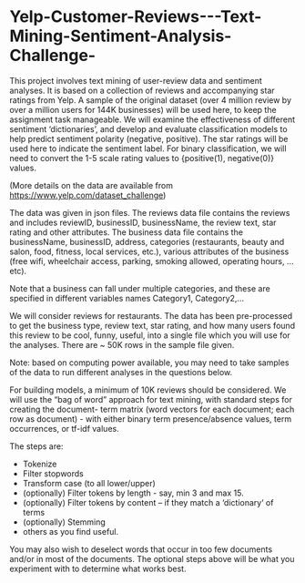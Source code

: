 # Yelp-Customer-Reviews---Text-Mining-Sentiment-Analysis-Challenge-


This project involves text mining of user-review data and sentiment analyses. It is based on a collection of reviews and accompanying star ratings from Yelp. A sample of the original dataset (over 4 million review by over a million users for 144K businesses) will be used here, to keep the assignment task manageable. We will examine the effectiveness of different sentiment ‘dictionaries’, and develop and evaluate classification models to help predict sentiment polarity (negative, positive). The star ratings will be used here to indicate the sentiment label. For binary classification, we will need to convert the 1-5 scale rating values to {positive(1), negative(0)} values. 

(More details on the data are available from https://www.yelp.com/dataset_challenge) 

The data was given in json files. The reviews data file contains the reviews and includes reviewID, businessID, businessName, the review text, star rating and other attributes. The business data file contains the businessName, businessID, address, categories (restaurants, beauty and salon, food, fitness, local services, etc.), various attributes of the business (free wifi, wheelchair access, parking, smoking allowed, operating hours, ... etc).

Note that a business can fall under multiple categories, and these are specified in different variables names Category1, Category2,... 

We will consider reviews for restaurants. The data has been pre-processed to get the business type, review text, star rating, and how many users found this review to be cool, funny, useful, into a single file which you will use for the analyses. There are ~ 50K rows in the sample file given.

Note: based on computing power available, you may need to take samples of the data to run different analyses in the questions below.

For building models, a minimum of 10K reviews should be considered. We will use the “bag of word” approach for text mining, with standard steps for creating the document- term matrix (word vectors for each document; each row as document) - with either binary term presence/absence values, term occurrences, or tf-idf values.

The steps are:
- Tokenize 
- Filter stopwords 
- Transform case (to all lower/upper) 
- (optionally) Filter tokens by length - say, min 3 and max 15. 
- (optionally) Filter tokens by content – if they match a ‘dictionary’ of terms 
- (optionally) Stemming
- others as you find useful. 

You may also wish to deselect words that occur in too few documents and/or in most of the documents. The optional steps above will be what you experiment with to determine what works best.
